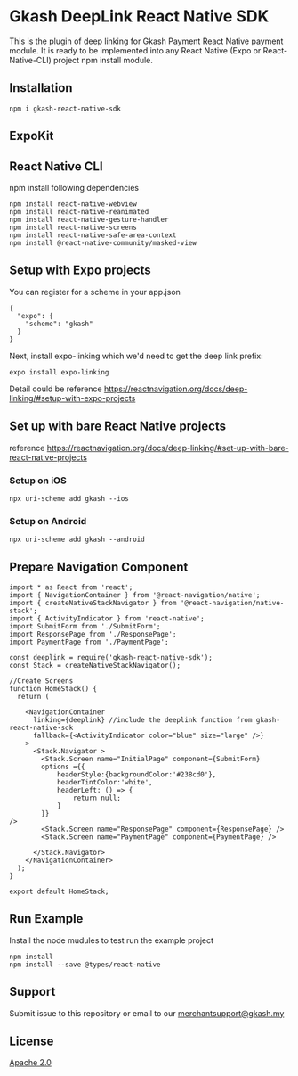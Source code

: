 # Gkash DeepLink React Native SDK


This is the plugin of deep linking for Gkash Payment React Native payment module. It is ready to be implemented into any React Native (Expo or React-Native-CLI) project npm install module.

## Installation
```
npm i gkash-react-native-sdk
```

## ExpoKit
## React Native CLI

npm install following dependencies

```
npm install react-native-webview
npm install react-native-reanimated
npm install react-native-gesture-handler
npm install react-native-screens
npm install react-native-safe-area-context
npm install @react-native-community/masked-view
```

## Setup with Expo projects
You can register for a scheme in your app.json
```
{
  "expo": {
    "scheme": "gkash"
  }
}
```
Next, install expo-linking which we'd need to get the deep link prefix:
```
expo install expo-linking
```
Detail could be reference https://reactnavigation.org/docs/deep-linking/#setup-with-expo-projects

## Set up with bare React Native projects​
reference https://reactnavigation.org/docs/deep-linking/#set-up-with-bare-react-native-projects
### Setup on iOS
```
npx uri-scheme add gkash --ios
```

### Setup on Android​
```
npx uri-scheme add gkash --android
```


## Prepare Navigation Component
```
import * as React from 'react';
import { NavigationContainer } from '@react-navigation/native';
import { createNativeStackNavigator } from '@react-navigation/native-stack';
import { ActivityIndicator } from 'react-native';
import SubmitForm from './SubmitForm';
import ResponsePage from './ResponsePage';
import PaymentPage from './PaymentPage';

const deeplink = require('gkash-react-native-sdk');
const Stack = createNativeStackNavigator();

//Create Screens
function HomeStack() {
  return (

    <NavigationContainer
      linking={deeplink} //include the deeplink function from gkash-react-native-sdk
      fallback={<ActivityIndicator color="blue" size="large" />}
    >
      <Stack.Navigator >
        <Stack.Screen name="InitialPage" component={SubmitForm}
        options ={{
            headerStyle:{backgroundColor:'#238cd0'},
            headerTintColor:'white',
            headerLeft: () => {
                return null;
            }
        }}
/>
        <Stack.Screen name="ResponsePage" component={ResponsePage} />
        <Stack.Screen name="PaymentPage" component={PaymentPage} />

      </Stack.Navigator>
    </NavigationContainer>
  );
}

export default HomeStack;
```

## Run Example
Install the node mudules to test run the example project
```
npm install
npm install --save @types/react-native
```

## Support
Submit issue to this repository or email to our merchantsupport@gkash.my

## License
[Apache 2.0](https://choosealicense.com/licenses/apache-2.0/)

